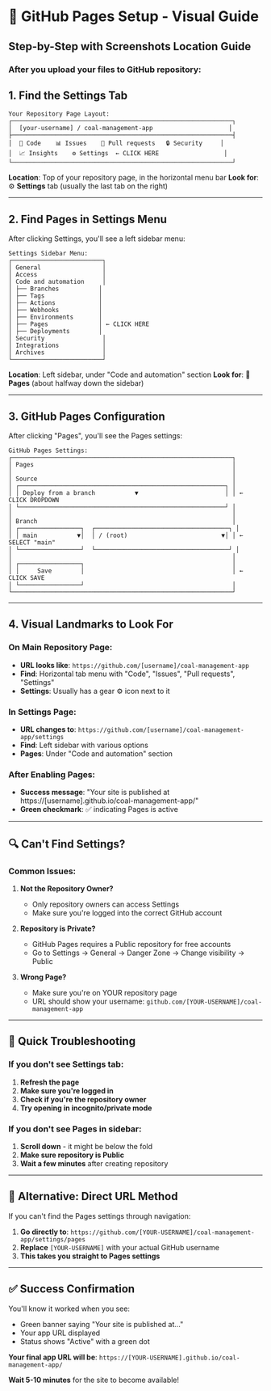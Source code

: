 # 🎯 GitHub Pages Setup - Visual Guide

## Step-by-Step with Screenshots Location Guide

### After you upload your files to GitHub repository:

## 1. **Find the Settings Tab**
```
Your Repository Page Layout:
┌─────────────────────────────────────────────────────────────┐
│  [your-username] / coal-management-app                     │
├─────────────────────────────────────────────────────────────┤
│  📁 Code    📊 Issues    🔧 Pull requests   🔒 Security     │
│  📈 Insights    ⚙️ Settings  ← CLICK HERE                  │
└─────────────────────────────────────────────────────────────┘
```

**Location**: Top of your repository page, in the horizontal menu bar
**Look for**: ⚙️ **Settings** tab (usually the last tab on the right)

---

## 2. **Find Pages in Settings Menu**
After clicking Settings, you'll see a left sidebar menu:

```
Settings Sidebar Menu:
┌─────────────────────────┐
│ General                 │
│ Access                  │
│ Code and automation     │
│ ├── Branches           │
│ ├── Tags               │
│ ├── Actions            │
│ ├── Webhooks           │
│ ├── Environments       │
│ ├── Pages              │ ← CLICK HERE
│ ├── Deployments        │
│ Security                │
│ Integrations            │
│ Archives                │
└─────────────────────────┘
```

**Location**: Left sidebar, under "Code and automation" section
**Look for**: 📄 **Pages** (about halfway down the sidebar)

---

## 3. **GitHub Pages Configuration**
After clicking "Pages", you'll see the Pages settings:

```
GitHub Pages Settings:
┌─────────────────────────────────────────────────────────────┐
│ Pages                                                       │
│                                                             │
│ Source                                                      │
│ ┌─────────────────────────────────────────────────────────┐ │
│ │ Deploy from a branch           ▼                        │ │ ← CLICK DROPDOWN
│ └─────────────────────────────────────────────────────────┘ │
│                                                             │
│ Branch                                                      │
│ ┌─────────────────┐  ┌─────────────────────────────────────┐ │
│ │ main           ▼│  │ / (root)                          ▼│ │ ← SELECT "main"
│ └─────────────────┘  └─────────────────────────────────────┘ │
│                                                             │
│ ┌─────────────────┐                                         │
│ │     Save        │                                         │ ← CLICK SAVE
│ └─────────────────┘                                         │
└─────────────────────────────────────────────────────────────┘
```

---

## 4. **Visual Landmarks to Look For**

### On Main Repository Page:
- **URL looks like**: `https://github.com/[username]/coal-management-app`
- **Find**: Horizontal tab menu with "Code", "Issues", "Pull requests", "Settings"
- **Settings**: Usually has a gear ⚙️ icon next to it

### In Settings Page:
- **URL changes to**: `https://github.com/[username]/coal-management-app/settings`
- **Find**: Left sidebar with various options
- **Pages**: Under "Code and automation" section

### After Enabling Pages:
- **Success message**: "Your site is published at https://[username].github.io/coal-management-app/"
- **Green checkmark**: ✅ indicating Pages is active

---

## 🔍 **Can't Find Settings?**

### Common Issues:

1. **Not the Repository Owner?**
   - Only repository owners can access Settings
   - Make sure you're logged into the correct GitHub account

2. **Repository is Private?**
   - GitHub Pages requires a Public repository for free accounts
   - Go to Settings → General → Danger Zone → Change visibility → Public

3. **Wrong Page?**
   - Make sure you're on YOUR repository page
   - URL should show your username: `github.com/[YOUR-USERNAME]/coal-management-app`

---

## 🚨 **Quick Troubleshooting**

### If you don't see Settings tab:
1. **Refresh the page**
2. **Make sure you're logged in**
3. **Check if you're the repository owner**
4. **Try opening in incognito/private mode**

### If you don't see Pages in sidebar:
1. **Scroll down** - it might be below the fold
2. **Make sure repository is Public**
3. **Wait a few minutes** after creating repository

---

## 📱 **Alternative: Direct URL Method**

If you can't find the Pages settings through navigation:

1. **Go directly to**: `https://github.com/[YOUR-USERNAME]/coal-management-app/settings/pages`
2. **Replace** `[YOUR-USERNAME]` with your actual GitHub username
3. **This takes you straight to Pages settings**

---

## ✅ **Success Confirmation**

You'll know it worked when you see:
- Green banner saying "Your site is published at..."
- Your app URL displayed
- Status shows "Active" with a green dot

**Your final app URL will be**:
`https://[YOUR-USERNAME].github.io/coal-management-app/`

**Wait 5-10 minutes** for the site to become available!
